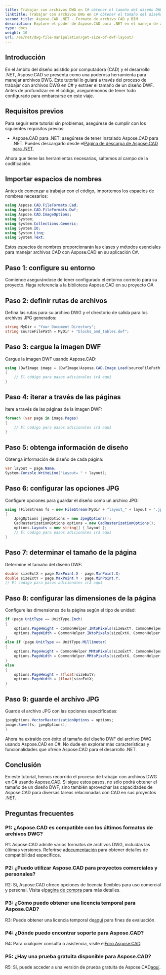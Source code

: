 ```yaml
---
title: Trabajar con archivos DWG en C# obtener el tamaño del diseño DWF
linktitle: Trabajar con archivos DWG en C# obtener el tamaño del diseño DWF
second_title: Aspose.CAD .NET - Formato de archivo CAD y BIM
description: Explore el poder de Aspose.CAD para .NET en el manejo de archivos DWG. Aprenda a extraer tamaños de diseño DWF sin esfuerzo usando C#.
type: docs
weight: 10
url: /es/net/dwg-file-manipulation/get-size-of-dwf-layout/
---
```

## Introducción

En el ámbito del diseño asistido por computadora (CAD) y el desarrollo .NET, Aspose.CAD se presenta como una poderosa herramienta para manejar archivos DWG. Este tutorial lo guiará a través del proceso de trabajar con archivos DWG en C# y extraer el tamaño de un diseño DWF. Antes de profundizar en el código, asegurémonos de tener todo configurado para embarcarse en este viaje.

## Requisitos previos

Para seguir este tutorial sin problemas, asegúrese de cumplir con los siguientes requisitos previos:

-  Aspose.CAD para .NET: asegúrese de tener instalado Aspose.CAD para .NET. Puedes descargarlo desde el[Página de descarga de Aspose.CAD para .NET](https://releases.aspose.com/cad/net/).

Ahora que tiene las herramientas necesarias, saltemos al campo de la codificación.

## Importar espacios de nombres

Antes de comenzar a trabajar con el código, importemos los espacios de nombres necesarios:

```csharp
using Aspose.CAD.FileFormats.Cad;
using Aspose.CAD.FileFormats.Dwf;
using Aspose.CAD.ImageOptions;
using System;
using System.Collections.Generic;
using System.IO;
using System.Linq;
using System.Text;
```

Estos espacios de nombres proporcionarán las clases y métodos esenciales para manejar archivos CAD con Aspose.CAD en su aplicación C#.

## Paso 1: configure su entorno

Comience asegurándose de tener configurado el entorno correcto para su proyecto. Haga referencia a la biblioteca Aspose.CAD en su proyecto C#.

## Paso 2: definir rutas de archivos

Defina las rutas para su archivo DWG y el directorio de salida para los archivos JPG generados:

```csharp
string MyDir = "Your Document Directory";
string sourceFilePath = MyDir + "blocks_and_tables.dwf";
```

## Paso 3: cargue la imagen DWF

Cargue la imagen DWF usando Aspose.CAD:

```csharp
using (DwfImage image = (DwfImage)Aspose.CAD.Image.Load(sourceFilePath))
{
    // El código para pasos adicionales irá aquí
}
```

## Paso 4: iterar a través de las páginas

Itere a través de las páginas de la imagen DWF:

```csharp
foreach (var page in image.Pages)
{
    // El código para pasos adicionales irá aquí
}
```

## Paso 5: obtenga información de diseño

Obtenga información de diseño de cada página:

```csharp
var layout = page.Name;
System.Console.WriteLine("Layout= " + layout);
```

## Paso 6: configurar las opciones JPG

Configure opciones para guardar el diseño como un archivo JPG:

```csharp
using (FileStream fs = new FileStream(MyDir + "layout_" + layout + ".jpg", FileMode.Create))
{
    JpegOptions jpegOptions = new JpegOptions();
    CadRasterizationOptions options = new CadRasterizationOptions();
    options.Layouts = new string[] { layout };
    // El código para pasos adicionales irá aquí
}
```

## Paso 7: determinar el tamaño de la página

Determine el tamaño del diseño DWF:

```csharp
double sizeExtX = page.MaxPoint.X - page.MinPoint.X;
double sizeExtY = page.MaxPoint.Y - page.MinPoint.Y;
// El código para pasos adicionales irá aquí
```

## Paso 8: configurar las dimensiones de la página

Configure las dimensiones de la página según el tipo de unidad:

```csharp
if (page.UnitType == UnitType.Inch)
{
    options.PageHeight = CommonHelper.INtoPixels(sizeExtY, CommonHelper.DPI);
    options.PageWidth = CommonHelper.INtoPixels(sizeExtX, CommonHelper.DPI);
}
else if (page.UnitType == UnitType.Millimeter)
{
    options.PageHeight = CommonHelper.MMtoPixels(sizeExtY, CommonHelper.DPI);
    options.PageWidth = CommonHelper.MMtoPixels(sizeExtX, CommonHelper.DPI);
}
else
{
    options.PageHeight = (float)sizeExtY;
    options.PageWidth = (float)sizeExtX;
}
```

## Paso 9: guarde el archivo JPG

Guarde el archivo JPG con las opciones especificadas:

```csharp
jpegOptions.VectorRasterizationOptions = options;
image.Save(fs, jpegOptions);
}
```

Ahora ha extraído con éxito el tamaño del diseño DWF del archivo DWG usando Aspose.CAD en C#. No dude en explorar más características y funcionalidades que ofrece Aspose.CAD para el desarrollo .NET.

## Conclusión

En este tutorial, hemos recorrido el proceso de trabajar con archivos DWG en C# usando Aspose.CAD. Si sigue estos pasos, no sólo podrá obtener el tamaño de un diseño DWF, sino también aprovechar las capacidades de Aspose.CAD para diversas tareas relacionadas con CAD en sus proyectos .NET.

## Preguntas frecuentes

### P1: ¿Aspose.CAD es compatible con los últimos formatos de archivos DWG?

 R1: Aspose.CAD admite varios formatos de archivos DWG, incluidas las últimas versiones. Referirse a[documentación](https://reference.aspose.com/cad/net/) para obtener detalles de compatibilidad específicos.

### P2: ¿Puedo utilizar Aspose.CAD para proyectos comerciales y personales?

 R2: Sí, Aspose.CAD ofrece opciones de licencia flexibles para uso comercial y personal. Visita el[pagina de compra](https://purchase.aspose.com/buy) para más detalles.

### P3: ¿Cómo puedo obtener una licencia temporal para Aspose.CAD?

 R3: Puede obtener una licencia temporal de[aquí](https://purchase.aspose.com/temporary-license/) para fines de evaluación.

### P4: ¿Dónde puedo encontrar soporte para Aspose.CAD?

R4: Para cualquier consulta o asistencia, visite el[Foro Aspose.CAD](https://forum.aspose.com/c/cad/19).

### P5: ¿Hay una prueba gratuita disponible para Aspose.CAD?

 R5: Sí, puede acceder a una versión de prueba gratuita de Aspose.CAD[aquí](https://releases.aspose.com/).